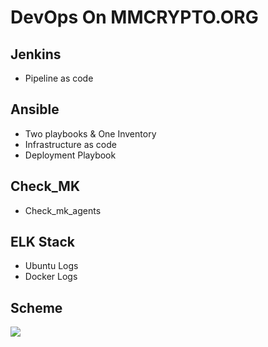 # DevOps On MMCRYPTO.ORG

## Jenkins
* Pipeline as code

## Ansible
* Two playbooks & One Inventory
* Infrastructure as code
* Deployment Playbook

## Check_MK
* Check_mk_agents

## ELK Stack
* Ubuntu Logs
* Docker Logs

## Scheme
<img src="https://raw.githubusercontent.com/ElMoufid-Mohamed/DevOps-MMCRYPTO.ORG/13d4cb927461057db97cb7ed0c645a3908600d09/Scheme/Diagram.svg">
